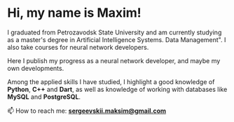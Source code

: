 # Hi, my name is Maxim!
I graduated from Petrozavodsk State University and am currently studying as a master's degree in Artificial Intelligence Systems. Data Management". I also take courses for neural network developers.

Here I publish my progress as a neural network developer, and maybe my own developments.

Among the applied skills I have studied, I highlight a good knowledge of **Python**, **C++** and **Dart**, as well as knowledge of working with databases like **MySQL** and **PostgreSQL**.

📫 How to reach me: **sergeevskii.maksim@gmail.com**

<!--
**maknolik/maknolik** is a ✨ _special_ ✨ repository because its `README.md` (this file) appears on your GitHub profile.

Here are some ideas to get you started:

- 🔭 I’m currently working on ...
- 🌱 I’m currently learning ...
- 👯 I’m looking to collaborate on ...
- 🤔 I’m looking for help with ...
- 💬 Ask me about ...
- 📫 How to reach me: ...
- 😄 Pronouns: ...
- ⚡ Fun fact: ...
-->
